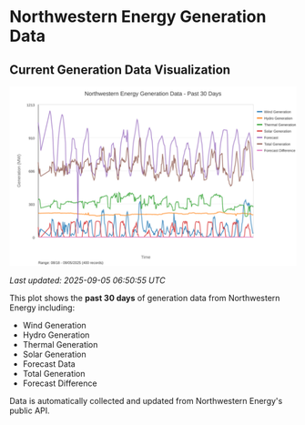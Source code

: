 # Northwestern Energy Generation Data

## Current Generation Data Visualization

![Northwestern Energy Generation Data](images/nwe_generation_plot.svg)

*Last updated: 2025-09-05 06:50:55 UTC*

This plot shows the **past 30 days** of generation data from Northwestern Energy including:
- Wind Generation
- Hydro Generation  
- Thermal Generation
- Solar Generation
- Forecast Data
- Total Generation
- Forecast Difference

Data is automatically collected and updated from Northwestern Energy's public API.

